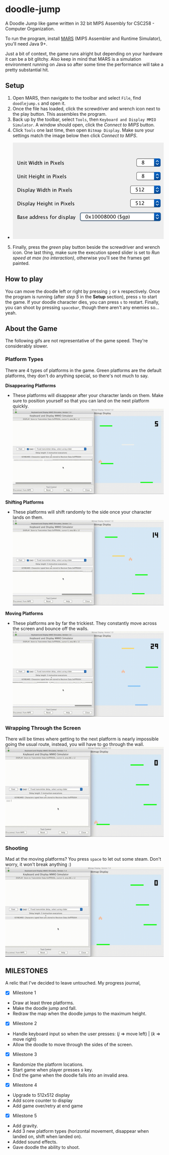 # doodle-jump

A Doodle Jump like game written in 32 bit MIPS Assembly for CSC258 - Computer Organization.

To run the program, install [MARS](http://courses.missouristate.edu/kenvollmar/mars/download.htm) (MIPS Assembler and Runtime Simulator), you'll need Java 9+.

Just a bit of context, the game runs alright but depending on your hardware it can be a bit glitchy. Also keep in mind that MARS is a simulation environment running on Java so after some time the performance will take a pretty substantial hit.

## Setup
1. Open MARS, then navigate to the toolbar and select `File`, find `doodlejump.s` and open it.
2. Once the file has loaded, click the screwdriver and wrench icon next to the play button. This assembles the program.
3. Back up by the toolbar, select `Tools`, then `Keyboard and Display MMIO Simulator`. A window should open, click the *Connect to MIPS* button.
4. Click `Tools` one last time, then open `Bitmap Display`. Make sure your settings match the image below then click *Connect to MIPS*.
- ![alt text](https://github.com/MellowYarker/doodle-jump/blob/main/media/images/bitmap.png)
5. Finally, press the *green* play button beside the screwdriver and wrench icon. One last thing, make sure the execution speed slider is set to *Run speed at max (no interaction)*, otherwise you'll see the frames get painted.

## How to play
You can move the doodle left or right by pressing `j` or `k` respectively. Once the program is running (after *step 5* in the **Setup** section), press `s` to start the game. If your doodle character dies, you can press `s` to restart. Finally, you can shoot by pressing `spacebar`, though there aren't any enemies so... yeah.

## About the Game
The following gifs are not representative of the game speed. They're considerably slower.

### Platform Types
There are 4 types of platforms in the game. Green platforms are the default platforms, they don't do anything special, so there's not much to say.

**Disappearing Platforms**
- These platforms will disappear after your character lands on them. Make sure to position yourself so that you can land on the next platform quickly.
![alt text](https://github.com/MellowYarker/doodle-jump/blob/main/media/gifs/disappearing_platform.gif)

**Shifting Platforms**
- These platforms will shift randomly to the side once your character lands on them.
![alt text](https://github.com/MellowYarker/doodle-jump/blob/main/media/gifs/shift_platform.gif)

**Moving Platforms**
- These platforms are by far the trickiest. They constantly move across the screen and bounce off the walls.
![alt text](https://github.com/MellowYarker/doodle-jump/blob/main/media/gifs/moving_platform.gif)

### Wrapping Through the Screen
There will be times where getting to the next platform is nearly impossible going the usual route, instead, you will have to go through the wall.
![alt text](https://github.com/MellowYarker/doodle-jump/blob/main/media/gifs/screen_wrap.gif)

### Shooting
Mad at the moving platforms? You press `space` to let out some steam. Don't worry, it won't break anything :)
![alt text](https://github.com/MellowYarker/doodle-jump/blob/main/media/gifs/space_to_shoot.gif)

## MILESTONES
A relic that I've decided to leave untouched. My progress journal,
- [x] Milestone 1
-   Draw at least three platforms.
-   Make the doodle jump and fall.
-   Redraw the map when the doodle jumps to the maximum height.
- [x] Milestone 2
-   Handle keyboard input so when the user presses: (*j* => move left) | (*k* => move right)
-   Allow the doodle to move through the sides of the screen.
- [x] Milestone 3
-   Randomize the platform locations.
-   Start game when player presses *s* key.
-   End the game when the doodle falls into an invalid area.
- [x] Milestone 4
-   Upgrade to 512x512 display
-   Add score counter to display
-   Add game over/retry at end game
- [x] Milestone 5
-   Add gravity.
-   Add 3 new platform types (horizontal movement, disappear when landed on, shift when landed on).
-   Added sound effects.
-   Gave doodle the ability to shoot.
